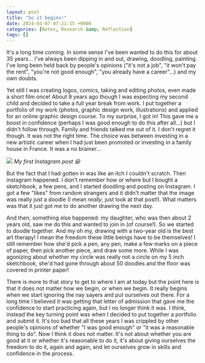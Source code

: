 ```yaml
---
layout: post
title: "So it begins!"
date: 2024-03-07 07:21:15 +0000
categories: [Notes, Research &amp; Reflection]
tags: []
---
```


It's a long time coming. In some sense I've been wanted to do this for about 35 years... I've always been dipping in and out, drawing, doodling, painting. I've long been held back by people's opinions ("it's not a job", "it won't pay the rent", "you're not good enough", "you already have a career"...) and my own doubts.

<!-- /wp:paragraph --><!-- wp:paragraph {"fontSize":"small"} -->

Yet still I was creating logos, comics, taking and editing photos, even made a short film once! About 9 years ago though I was expecting my second child and decided to take a full year break from work. I put together a portfolio of my work (photos, graphic design work, illustrations) and applied for an online graphic design course. To my surprise, I got in! This gave me a boost in confidence (perhaps I was good enough to do this after all...) but I didn't follow through. Family and friends talked me out of it. I don't regret it though. It was not the right time. The choice was between investing in a new artistic career when I had just been promoted or investing in a family house in France. It was a no brainer...

<!-- /wp:paragraph --><!-- wp:image {"id":259,"width":"245px","height":"409px","sizeSlug":"large","linkDestination":"none","align":"right"} -->
![](https://spaces.oca.ac.uk/gaellelog/wp-content/uploads/sites/5355/2024/03/Untitled_Artwork-4-614x1024.jpg)
_My first Instagram post 😆_
<!-- /wp:image --><!-- wp:paragraph {"fontSize":"small"} -->

But the fact that I had gotten in was like an itch I couldn't scratch. Then instagram happened. I don't remember how or where but I bought a sketchbook, a few pens, and I started doodling and posting on Instagram. I got a few "likes" from random strangers and it didn't matter that the image was really just a doodle (I mean _really_, just look at that post!). What matters was that it just got me to do another drawing the next day.

<!-- /wp:paragraph --><!-- wp:paragraph {"fontSize":"small"} -->

And then, something else happened: my daughter, who was then about 2 years old, saw me do this and wanted to join in (of course!). So we started to doodle together. And my oh my, drawing with a two-year old is the best art therapy! I mean the freedom these little beings have to be themselves! I still remember how she'd pick a pen, any pen, make a few marks on a piece of paper, then pick another piece, and draw some more. While I was agonizing about whether my circle was really not a circle on my 5 inch sketchbook, she'd had gone through about 50 doodles and the floor was covered in printer paper!

<!-- /wp:paragraph --><!-- wp:paragraph {"fontSize":"small"} -->

There is more to that story to get to where I am at today but the point here is that it does not matter how we begin, or when we begin. It really begins when we start ignoring the nay sayers and put ourselves out there. For a long time I believed it was getting that letter of admission that gave me the confidence to start practicing again, but I no longer think it was. I think, instead the key turning point was when I decided to put together a portfolio and submit it. It's too bad that all these years I was crippled by other people's opinions of whether "I was good enough" or "it was a reasonable thing to do". Now I think it does not matter. It's not about whether you are good at it or whether it's reasonable to do it, it's about giving ourselves the freedom to do it, again and again, and let ourselves grow in skills and confidence in the process.

<!-- /wp:paragraph -->